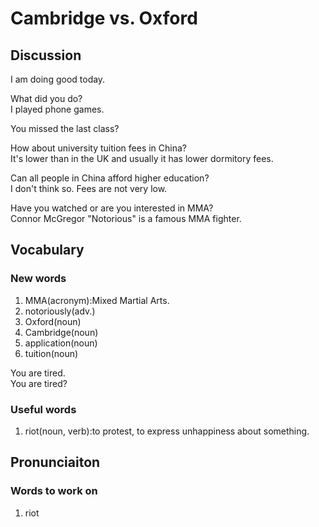 # Cambridge vs. Oxford
## Discussion
I am doing good today.  

What did you do?  
I played phone games.  

You missed the last class?  

How about university tuition fees in China?  
It's lower than in the UK and usually it has lower dormitory fees.  

Can all people in China afford higher education?  
I don't think so. Fees are not very low.   

Have you watched or are you interested in MMA?  
Connor McGregor "Notorious" is a famous MMA fighter.  

## Vocabulary
### New words
1. MMA(acronym):Mixed Martial Arts.
1. notoriously(adv.)
1. Oxford(noun)
1. Cambridge(noun)
1. application(noun)
1. tuition(noun)

You are tired.  
You are tired?  

### Useful words
1. riot(noun, verb):to protest, to express unhappiness about something.

## Pronunciaiton
### Words to work on
1. riot
